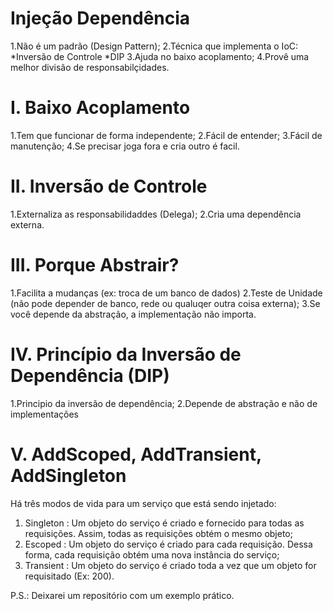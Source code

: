 # Injeção Dependência


1.Não é um padrão (Design Pattern);
2.Técnica que implementa o IoC:
  *Inversão de Controle
  *DIP
3.Ajuda no baixo acoplamento;
4.Provê uma melhor divisão de responsabilçidades.

# I. Baixo Acoplamento

1.Tem que funcionar de forma independente;
2.Fácil de entender;
3.Fácil de manutenção;
4.Se precisar joga fora e cria outro é facil.

# II. Inversão de Controle

1.Externaliza as responsabilidaddes (Delega);
2.Cria uma dependência externa.

# III. Porque Abstrair?

1.Facilita a mudanças (ex: troca de um banco de dados)
2.Teste de Unidade (não pode depender de banco, rede ou qualuqer outra coisa externa);
3.Se você depende da abstração, a implementação não importa.

# IV. Princípio da Inversão de Dependência (DIP)

1.Principio da inversão de dependência;
2.Depende de abstração e não de implementações

# V. AddScoped, AddTransient, AddSingleton

Há três modos de vida para um serviço que está sendo injetado:
1. Singleton : Um objeto do serviço é criado e fornecido para todas as requisições. Assim, todas as requisições obtém o mesmo objeto;
2. Escoped : Um objeto do serviço é criado para cada requisição. Dessa forma, cada requisição obtém uma nova instância do serviço;
3. Transient : Um objeto do serviço é criado toda a vez que um objeto for requisitado (Ex: 200).

P.S.: Deixarei um repositório com um exemplo prático.
